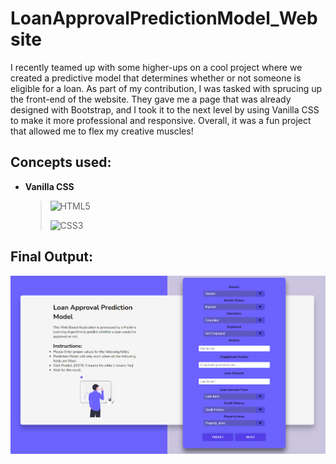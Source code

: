 # LoanApprovalPredictionModel_Website <img src="https://github.com/iamwatchdogs/LoanApprovalPredictionModel_Website/actions/workflows/pages/pages-build-deployment/badge.svg" alt="" align="right"><img src="https://badges.frapsoft.com/os/v1/open-source.svg?v=103" alt="" align="right">

I recently teamed up with some higher-ups on a cool project where we created a predictive model that determines whether or not someone is eligible for a loan. As part of my contribution, I was tasked with sprucing up the front-end of the website. They gave me a page that was already designed with Bootstrap, and I took it to the next level by using Vanilla CSS to make it more professional and responsive. Overall, it was a fun project that allowed me to flex my creative muscles!

## Concepts used:
- **Vanilla CSS**

  > ![HTML5](https://img.shields.io/badge/html5-%23E34F26.svg?style=for-the-badge&logo=html5&logoColor=white)
  >
  > ![CSS3](https://img.shields.io/badge/css3-%231572B6.svg?style=for-the-badge&logo=css3&logoColor=white)

## Final Output:

<div align="center">

![Output](src/OP.jpg)

</div>
